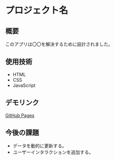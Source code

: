 # プロジェクト名
## 概要
このアプリは〇〇を解決するために設計されました。

## 使用技術
- HTML
- CSS
- JavaScript

## デモリンク
[GitHub Pages](https://<username>.github.io/<sample1.html>/)

## 今後の課題
- データを動的に更新する。
- ユーザーインタラクションを追加する。
